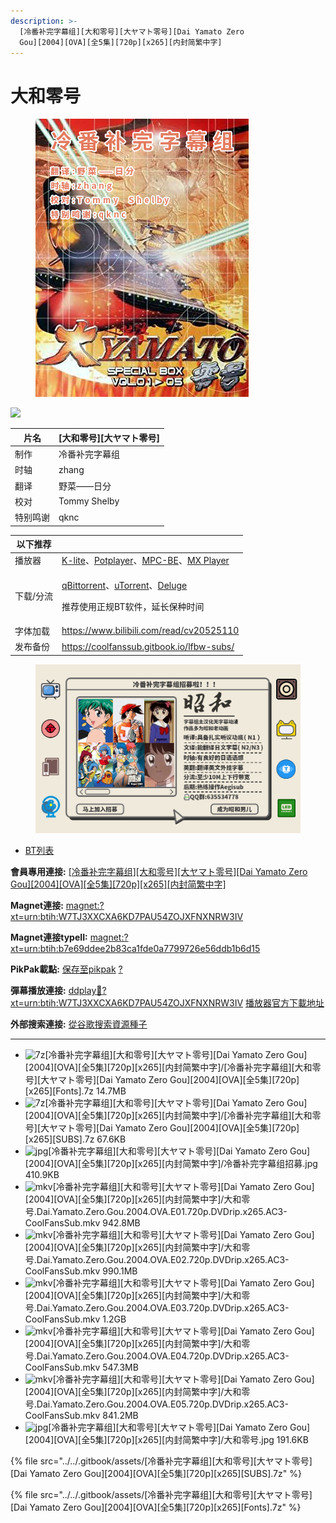 ```yaml
---
description: >-
  [冷番补完字幕组][大和零号][大ヤマト零号][Dai Yamato Zero
  Gou][2004][OVA][全5集][720p][x265][内封简繁中字]
---
```


# 大和零号





<figure><img src="../../.gitbook/assets/大和零号.jpg" alt=""><figcaption></figcaption></figure>

![](https://img.gejiba.com/images/cc8af6c536629fdc7a4a833384ae2a50.jpg)

| 片名   | \[大和零号]\[大ヤマト零号] |
| ---- | ---------------- |
| 制作   | 冷番补完字幕组          |
| 时轴   | zhang            |
| 翻译   | 野菜——日分           |
| 校对   | Tommy Shelby     |
| 特别鸣谢 | qknc             |

&#x20;

| 以下推荐  |                                                                                                                                                                                                                                              |
| ----- | -------------------------------------------------------------------------------------------------------------------------------------------------------------------------------------------------------------------------------------------- |
| 播放器   | [K-lite](https://codecguide.com/download\_kl.htm)、[Potplayer](https://potplayer.daum.net/)、[MPC-BE](https://sourceforge.net/projects/mpcbe/)、[MX Player](https://www.lanzoui.com/b688551)                                                    |
| 下载/分流 | <p><a href="https://github.com/c0re100/qBittorrent-Enhanced-Edition/releases">qBittorrent</a>、<a href="https://hungryxhz.lanzouu.com/iUAtd058gd4h">uTorrent</a>、<a href="https://deluge-torrent.org/">Deluge</a></p><p>推荐使用正规BT软件，延长保种时间</p> |
| 字体加载  | https://www.bilibili.com/read/cv20525110                                                                                                                                                                                                     |
| 发布备份  | https://coolfanssub.gitbook.io/lfbw-subs/                                                                                                                                                                                                    |

&#x20;

<figure><img src="../../.gitbook/assets/image.png" alt=""><figcaption></figcaption></figure>

* [BT列表](https://share.dmhy.org/topics/view/626992\_Dai\_Yamato\_Zero\_Gou\_2004\_OVA\_5\_720p\_x265.html#tabs-1)

**會員專用連接:** [\[冷番补完字幕组\]\[大和零号\]\[大ヤマト零号\]\[Dai Yamato Zero Gou\]\[2004\]\[OVA\]\[全5集\]\[720p\]\[x265\]\[内封简繁中字\]](https://dl.dmhy.org/2023/01/09/b7e69ddee2b83ca1fde0a7799726e56ddb1b6d15.torrent)

**Magnet連接:** [magnet:?xt=urn:btih:W7TJ3XXCXA6KD7PAU54ZOJXFNXNRW3IV](https://magnet/?xt=urn:btih:W7TJ3XXCXA6KD7PAU54ZOJXFNXNRW3IV\&dn=\&tr=http%3A%2F%2F104.143.10.186%3A8000%2Fannounce\&tr=udp%3A%2F%2F104.143.10.186%3A8000%2Fannounce\&tr=http%3A%2F%2Ftracker.openbittorrent.com%3A80%2Fannounce\&tr=http%3A%2F%2Ftracker3.itzmx.com%3A6961%2Fannounce\&tr=http%3A%2F%2Ftracker4.itzmx.com%3A2710%2Fannounce\&tr=http%3A%2F%2Ftracker.publicbt.com%3A80%2Fannounce\&tr=http%3A%2F%2Ftracker.prq.to%2Fannounce\&tr=http%3A%2F%2Fopen.acgtracker.com%3A1096%2Fannounce\&tr=https%3A%2F%2Ft-115.rhcloud.com%2Fonly\_for\_ylbud\&tr=http%3A%2F%2Ftracker1.itzmx.com%3A8080%2Fannounce\&tr=http%3A%2F%2Ftracker2.itzmx.com%3A6961%2Fannounce\&tr=udp%3A%2F%2Ftracker1.itzmx.com%3A8080%2Fannounce\&tr=udp%3A%2F%2Ftracker2.itzmx.com%3A6961%2Fannounce\&tr=udp%3A%2F%2Ftracker3.itzmx.com%3A6961%2Fannounce\&tr=udp%3A%2F%2Ftracker4.itzmx.com%3A2710%2Fannounce\&tr=http%3A%2F%2Fnyaa.tracker.wf%3A7777%2Fannounce)

**Magnet連接typeII:** [magnet:?xt=urn:btih:b7e69ddee2b83ca1fde0a7799726e56ddb1b6d15](https://magnet/?xt=urn:btih:b7e69ddee2b83ca1fde0a7799726e56ddb1b6d15)

**PikPak載點:** [保存至pikpak](https://drive.mypikpak.com/landing?\_\_add\_url=magnet:?xt=urn:btih:b7e69ddee2b83ca1fde0a7799726e56ddb1b6d15&\_\_source=dmhy&\_\_campaign=detail\&login=oauth) [?](https://www.mypikpak.com/)

**彈幕播放連接:** [ddplay:magnet:?xt=urn:btih:W7TJ3XXCXA6KD7PAU54ZOJXFNXNRW3IV](ddplay:magnet:?xt=urn:btih:W7TJ3XXCXA6KD7PAU54ZOJXFNXNRW3IV\&dn=\&tr=http%3A%2F%2F104.143.10.186%3A8000%2Fannounce\&tr=udp%3A%2F%2F104.143.10.186%3A8000%2Fannounce\&tr=http%3A%2F%2Ftracker.openbittorrent.com%3A80%2Fannounce\&tr=http%3A%2F%2Ftracker3.itzmx.com%3A6961%2Fannounce\&tr=http%3A%2F%2Ftracker4.itzmx.com%3A2710%2Fannounce\&tr=http%3A%2F%2Ftracker.publicbt.com%3A80%2Fannounce\&tr=http%3A%2F%2Ftracker.prq.to%2Fannounce\&tr=http%3A%2F%2Fopen.acgtracker.com%3A1096%2Fannounce\&tr=https%3A%2F%2Ft-115.rhcloud.com%2Fonly\_for\_ylbud\&tr=http%3A%2F%2Ftracker1.itzmx.com%3A8080%2Fannounce\&tr=http%3A%2F%2Ftracker2.itzmx.com%3A6961%2Fannounce\&tr=udp%3A%2F%2Ftracker1.itzmx.com%3A8080%2Fannounce\&tr=udp%3A%2F%2Ftracker2.itzmx.com%3A6961%2Fannounce\&tr=udp%3A%2F%2Ftracker3.itzmx.com%3A6961%2Fannounce\&tr=udp%3A%2F%2Ftracker4.itzmx.com%3A2710%2Fannounce\&tr=http%3A%2F%2Fnyaa.tracker.wf%3A7777%2Fannounce) [播放器官方下載地址](http://www.dandanplay.com/?from=dmhy)

**外部搜索連接:** [從谷歌搜索資源種子](https://www.google.com/search?oe=utf-8\&q=b7e69ddee2b83ca1fde0a7799726e56ddb1b6d15)

***

* ![7z](https://share.dmhy.org/images/icon/7z.gif)\[冷番补完字幕组]\[大和零号]\[大ヤマト零号]\[Dai Yamato Zero Gou]\[2004]\[OVA]\[全5集]\[720p]\[x265]\[内封简繁中字]/\[冷番补完字幕组]\[大和零号]\[大ヤマト零号]\[Dai Yamato Zero Gou]\[2004]\[OVA]\[全5集]\[720p]\[x265]\[Fonts].7z 14.7MB
* ![7z](https://share.dmhy.org/images/icon/7z.gif)\[冷番补完字幕组]\[大和零号]\[大ヤマト零号]\[Dai Yamato Zero Gou]\[2004]\[OVA]\[全5集]\[720p]\[x265]\[内封简繁中字]/\[冷番补完字幕组]\[大和零号]\[大ヤマト零号]\[Dai Yamato Zero Gou]\[2004]\[OVA]\[全5集]\[720p]\[x265]\[SUBS].7z 67.6KB
* ![jpg](https://share.dmhy.org/images/icon/jpg.gif)\[冷番补完字幕组]\[大和零号]\[大ヤマト零号]\[Dai Yamato Zero Gou]\[2004]\[OVA]\[全5集]\[720p]\[x265]\[内封简繁中字]/冷番补完字幕组招募.jpg 410.9KB
* ![mkv](https://share.dmhy.org/images/icon/mkv.gif)\[冷番补完字幕组]\[大和零号]\[大ヤマト零号]\[Dai Yamato Zero Gou]\[2004]\[OVA]\[全5集]\[720p]\[x265]\[内封简繁中字]/大和零号.Dai.Yamato.Zero.Gou.2004.OVA.E01.720p.DVDrip.x265.AC3-CoolFansSub.mkv 942.8MB
* ![mkv](https://share.dmhy.org/images/icon/mkv.gif)\[冷番补完字幕组]\[大和零号]\[大ヤマト零号]\[Dai Yamato Zero Gou]\[2004]\[OVA]\[全5集]\[720p]\[x265]\[内封简繁中字]/大和零号.Dai.Yamato.Zero.Gou.2004.OVA.E02.720p.DVDrip.x265.AC3-CoolFansSub.mkv 990.1MB
* ![mkv](https://share.dmhy.org/images/icon/mkv.gif)\[冷番补完字幕组]\[大和零号]\[大ヤマト零号]\[Dai Yamato Zero Gou]\[2004]\[OVA]\[全5集]\[720p]\[x265]\[内封简繁中字]/大和零号.Dai.Yamato.Zero.Gou.2004.OVA.E03.720p.DVDrip.x265.AC3-CoolFansSub.mkv 1.2GB
* ![mkv](https://share.dmhy.org/images/icon/mkv.gif)\[冷番补完字幕组]\[大和零号]\[大ヤマト零号]\[Dai Yamato Zero Gou]\[2004]\[OVA]\[全5集]\[720p]\[x265]\[内封简繁中字]/大和零号.Dai.Yamato.Zero.Gou.2004.OVA.E04.720p.DVDrip.x265.AC3-CoolFansSub.mkv 547.3MB
* ![mkv](https://share.dmhy.org/images/icon/mkv.gif)\[冷番补完字幕组]\[大和零号]\[大ヤマト零号]\[Dai Yamato Zero Gou]\[2004]\[OVA]\[全5集]\[720p]\[x265]\[内封简繁中字]/大和零号.Dai.Yamato.Zero.Gou.2004.OVA.E05.720p.DVDrip.x265.AC3-CoolFansSub.mkv 841.2MB
* ![jpg](https://share.dmhy.org/images/icon/jpg.gif)\[冷番补完字幕组]\[大和零号]\[大ヤマト零号]\[Dai Yamato Zero Gou]\[2004]\[OVA]\[全5集]\[720p]\[x265]\[内封简繁中字]/大和零号.jpg 191.6KB

{% file src="../../.gitbook/assets/[冷番补完字幕组][大和零号][大ヤマト零号][Dai Yamato Zero Gou][2004][OVA][全5集][720p][x265][SUBS].7z" %}

{% file src="../../.gitbook/assets/[冷番补完字幕组][大和零号][大ヤマト零号][Dai Yamato Zero Gou][2004][OVA][全5集][720p][x265][Fonts].7z" %}
